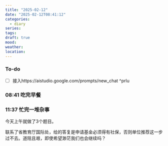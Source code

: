 ```yaml
---
title: "2025-02-12"
date: "2025-02-12T08:41:12"
categories:
  - diary
series: 
tags: 
draft: true
mood: 
weather: 
location:
---
```


### To-do

- [ ] 接入https://aistudio.google.com/prompts/new_chat ^prlu


### 08:41 吃完早餐


### 11:37 忙完一堆杂事

今天上午就做了3个题目。

联系了省教育厅国际处，给的答复是申请基金必须得有社保，否则单位推荐这一步过不去。道阻且艰，即使希望渺茫我们也会继续吗？


